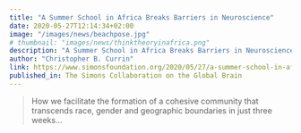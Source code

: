 ```yaml
---
title: "A Summer School in Africa Breaks Barriers in Neuroscience"
date: 2020-05-27T12:14:34+02:00
image: "/images/news/beachpose.jpg"
# thumbnail: "images/news/thinktheoryinafrica.png"
description: "A Summer School in Africa Breaks Barriers in Neuroscience"
author: "Christopher B. Currin"
link: https://www.simonsfoundation.org/2020/05/27/a-summer-school-in-africa-breaks-barriers-in-neuroscience/
published_in: The Simons Collaboration on the Global Brain
---
```


> How we facilitate the formation of a cohesive community that transcends race, gender and geographic boundaries in just three weeks...

